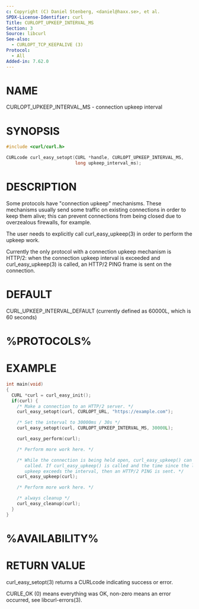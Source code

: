 ```yaml
---
c: Copyright (C) Daniel Stenberg, <daniel@haxx.se>, et al.
SPDX-License-Identifier: curl
Title: CURLOPT_UPKEEP_INTERVAL_MS
Section: 3
Source: libcurl
See-also:
  - CURLOPT_TCP_KEEPALIVE (3)
Protocol:
  - All
Added-in: 7.62.0
---
```


# NAME

CURLOPT_UPKEEP_INTERVAL_MS - connection upkeep interval

# SYNOPSIS

~~~c
#include <curl/curl.h>

CURLcode curl_easy_setopt(CURL *handle, CURLOPT_UPKEEP_INTERVAL_MS,
                          long upkeep_interval_ms);
~~~

# DESCRIPTION

Some protocols have "connection upkeep" mechanisms. These mechanisms usually
send some traffic on existing connections in order to keep them alive; this
can prevent connections from being closed due to overzealous firewalls, for
example.

The user needs to explicitly call curl_easy_upkeep(3) in order to
perform the upkeep work.

Currently the only protocol with a connection upkeep mechanism is HTTP/2: when
the connection upkeep interval is exceeded and curl_easy_upkeep(3)
is called, an HTTP/2 PING frame is sent on the connection.

# DEFAULT

CURL_UPKEEP_INTERVAL_DEFAULT (currently defined as 60000L, which is 60 seconds)

# %PROTOCOLS%

# EXAMPLE

~~~c
int main(void)
{
  CURL *curl = curl_easy_init();
  if(curl) {
    /* Make a connection to an HTTP/2 server. */
    curl_easy_setopt(curl, CURLOPT_URL, "https://example.com");

    /* Set the interval to 30000ms / 30s */
    curl_easy_setopt(curl, CURLOPT_UPKEEP_INTERVAL_MS, 30000L);

    curl_easy_perform(curl);

    /* Perform more work here. */

    /* While the connection is being held open, curl_easy_upkeep() can be
       called. If curl_easy_upkeep() is called and the time since the last
       upkeep exceeds the interval, then an HTTP/2 PING is sent. */
    curl_easy_upkeep(curl);

    /* Perform more work here. */

    /* always cleanup */
    curl_easy_cleanup(curl);
  }
}
~~~

# %AVAILABILITY%

# RETURN VALUE

curl_easy_setopt(3) returns a CURLcode indicating success or error.

CURLE_OK (0) means everything was OK, non-zero means an error occurred, see
libcurl-errors(3).
